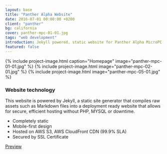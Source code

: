 ```yaml
---
layout: base
title: "Panther Alpha Website"
date: 2016-07-01 00:00:00 +0200
client: "panther"
bg: california
cover: panther-mpc-01-01.jpg
tags: "web development"
introduction: Jekyll powered, static website for Panther Alpha MicroPC.
featured: false
---
```


{% include project-image.html caption="Homepage" image="panther-mpc-01-01.jpg" %}
{% include project-image.html image="panther-mpc-02-01.jpg" %}
{% include project-image.html image="panther-mpc-05-01.jpg" %}

### Website technology

This website is powered by Jekyll, a static site generator that compiles raw assets such as Markdown files into a deployment ready website that allows for secure, efficient hosting without PHP, MYSQL or downtime.

- Completely static
- Mobile-first design
- Hosted on AWS S3, AWS CloudFront CDN (99.9% SLA)
- Secured by SSL Certificate

[Preview](https://d2c99c3fg4b42e.cloudfront.net)
